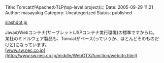 Title: TomcatがApacheのTLP(top-level project)に
Date: 2005-09-29 11:21
Author: masayukig
Category: Uncategorized
Status: published

[slashdot.jp](http://slashdot.jp/developers/05/09/29/0047250.shtml?topic=43)

JavaのWebコンテナ(サーブレット/JSPコンテナ実行環境)の標準ですからね。  
某社のミドルウェア製品も、Tomcatがベース(っていうか、ほとんどそのものだけど)になっています。  
[www.sw.nec.co.jp](http://www.sw.nec.co.jp/middle/WebOTX/function/webctn.html)
